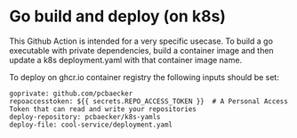 # Go build and deploy (on k8s)

This Github Action is intended for a very specific usecase. To build a go executable with private dependencies, build a container image and then update a k8s deployment.yaml with that container image name.

To deploy on ghcr.io container registry the following inputs should be set:

    goprivate: github.com/pcbaecker
    repoaccesstoken: ${{ secrets.REPO_ACCESS_TOKEN }}  # A Personal Access Token that can read and write your repositories
    deploy-repository: pcbaecker/k8s-yamls
    deploy-file: cool-service/deployment.yaml
